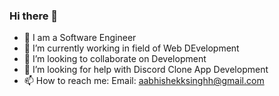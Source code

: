 ### Hi there  👋
- 🔭 I am a Software Engineer
- 🌱 I’m currently working in field of Web DEvelopment
- 👯 I’m looking to collaborate on Development
- 🤔 I’m looking for help with Discord Clone App Development 
- 📫 How to reach me: Email: aabhishekksinghh@gmail.com

<!--
**aabhishek777/aabhishek777** is a ✨ _special_ ✨ repository because its `README.md` (this file) appears on your GitHub profile.

Here are some ideas to get you started:

- 🔭 I’m currently working on ...
- 🌱 I’m currently learning ...
- 👯 I’m looking to collaborate on ...
- 🤔 I’m looking for help with ...
- 💬 Ask me about ...
- 📫 How to reach me: ...
- 😄 Pronouns: ...
- ⚡ Fun fact: ...
-->
